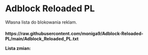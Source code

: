# Adblock Reloaded PL
Własna lista do blokowania reklam.

<h4> https://raw.githubusercontent.com/moniga9/Adblock-Reloaded-PL/main/Adblock_Reloaded_PL.txt

**Lista zmian:** 
